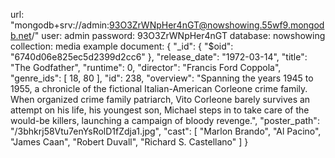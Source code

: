 url: "mongodb+srv://admin:93O3ZrWNpHer4nGT@nowshowing.55wf9.mongodb.net/"
user: admin
password: 93O3ZrWNpHer4nGT
database: nowshowing
collection: media
example document:
    {
        "_id": {
            "$oid": "6740d06e825ec5d2399d2cc6"
        },
        "release_date": "1972-03-14",
        "title": "The Godfather",
        "runtime": 0,
        "director": "Francis Ford Coppola",
        "genre_ids": [
            18,
            80
        ],
        "id": 238,
        "overview": "Spanning the years 1945 to 1955, a chronicle of the fictional Italian-American Corleone crime family. When organized crime family patriarch, Vito Corleone barely survives an attempt on his life, his youngest son, Michael steps in to take care of the would-be killers, launching a campaign of bloody revenge.",
        "poster_path": "/3bhkrj58Vtu7enYsRolD1fZdja1.jpg",
        "cast": [
            "Marlon Brando",
            "Al Pacino",
            "James Caan",
            "Robert Duvall",
            "Richard S. Castellano"
        ]
    }